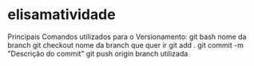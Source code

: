 # elisamatividade
Principais Comandos utilizados para o Versionamento:
git bash nome da branch
git checkout nome da branch que quer ir
git add .
git commit -m "Descrição do commit"
git push origin branch utilizada
